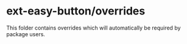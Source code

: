 # ext-easy-button/overrides

This folder contains overrides which will automatically be required by package users.
